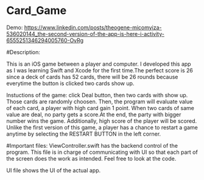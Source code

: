 # Card_Game

Demo: https://www.linkedin.com/posts/theogene-micomyiza-536020144_the-second-version-of-the-app-is-here-i-activity-6555251346294005760-OvRg



#Description:

This is an iOS game between a player and computer. I developed this app as I was learning Swift and Xcode
for the first time.The perfect score is 26 since a deck of cards has 52 cards, there will be 26 rounds
because everytime the button is clicked two cards show up.

Instuctions of the game: click Deal button, then two cards with show up. Those cards are randomly choosen.
Then, the program will evaluate value of each card, a player with high card gain 1 point.
When two cards of same value are deal, no party gets a score.At the end, the party with bigger number wins the game.
Additionally, high score of the player will be scored. Unlike the first version of this game, a player has a chance to
restart a game anytime by selecting the RESTART BUTTON in the left corner.


#Important files:
ViewController.swift has the backend control of the program. This file is in charge of communicating with UI so that
each part of the screen does the work as intended. Feel free to look at the code.

UI file shows the UI of the actual app.
